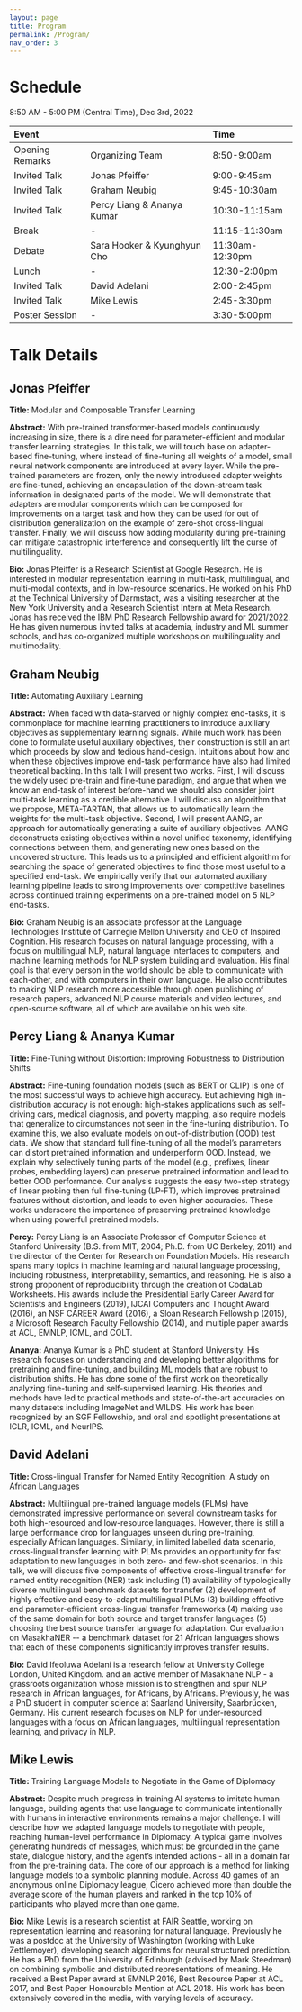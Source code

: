 ```yaml
---
layout: page
title: Program
permalink: /Program/
nav_order: 3
---
```


# Schedule

8:50 AM - 5:00 PM (Central Time), Dec 3rd, 2022

| Event | | Time |
| :--- | --- | :--- |
| Opening Remarks | Organizing Team | 8:50-9:00am |
| Invited Talk | Jonas Pfeiffer | 9:00-9:45am |
| Invited Talk | Graham Neubig | 9:45-10:30am |
| Invited Talk | Percy Liang & Ananya Kumar | 10:30-11:15am |
| Break | - | 11:15-11:30am |
| Debate | Sara Hooker & Kyunghyun Cho | 11:30am-12:30pm |
| Lunch | - | 12:30-2:00pm |
| Invited Talk | David Adelani | 2:00-2:45pm |
| Invited Talk | Mike Lewis | 2:45-3:30pm |
| Poster Session | - | 3:30-5:00pm |

# Talk Details

## Jonas Pfeiffer

**Title:** Modular and Composable Transfer Learning

**Abstract:** With pre-trained transformer-based models continuously increasing in size, there is a dire need for parameter-efficient and modular transfer learning strategies. In this talk, we will touch base on adapter-based fine-tuning, where instead of fine-tuning all weights of a model, small neural network components are introduced at every layer. While the pre-trained parameters are frozen, only the newly introduced adapter weights are fine-tuned, achieving an encapsulation of the down-stream task information in designated parts of the model. We will demonstrate that adapters are modular components which can be composed for improvements on a target task and how they can be used for out of distribution generalization on the example of zero-shot cross-lingual transfer. Finally, we will discuss how adding modularity during pre-training can mitigate catastrophic interference and consequently lift the curse of multilinguality.

**Bio:** Jonas Pfeiffer is a Research Scientist at Google Research. He is interested in modular representation learning in multi-task, multilingual, and multi-modal contexts, and in low-resource scenarios. He worked on his PhD at the Technical University of Darmstadt,  was a visiting researcher at the New York University and a Research Scientist Intern at Meta Research. Jonas has received the IBM PhD Research Fellowship award for 2021/2022. He has given numerous invited talks at academia, industry and ML summer schools, and has co-organized multiple workshops on multilinguality and multimodality.

## Graham Neubig

**Title:** Automating Auxiliary Learning

**Abstract:** When faced with data-starved or highly complex end-tasks, it is commonplace for machine learning practitioners to introduce auxiliary objectives as supplementary learning signals. While much work has been done to formulate useful auxiliary objectives, their construction is still an art which proceeds by slow and tedious hand-design. Intuitions about how and when these objectives improve end-task performance have also had limited theoretical backing. In this talk I will present two works. First, I will discuss the widely used pre-train and fine-tune paradigm, and argue that when we know an end-task of interest before-hand we should also consider joint multi-task learning as a credible alternative. I will discuss an algorithm that we propose, META-TARTAN, that allows us to automatically learn the weights for the multi-task objective. Second, I will present AANG, an approach for automatically generating a suite of auxiliary objectives. AANG deconstructs existing objectives within a novel unified taxonomy, identifying connections between them, and generating new ones based on the uncovered structure. This leads us to a principled and efficient algorithm for searching the space of generated objectives to find those most useful to a specified end-task. We empirically verify that our automated auxiliary learning pipeline leads to strong improvements over competitive baselines across continued training experiments on a pre-trained model on 5 NLP end-tasks.

**Bio:** Graham Neubig is an associate professor at the Language Technologies Institute of Carnegie Mellon University and CEO of Inspired Cognition. His research focuses on natural language processing, with a focus on multilingual NLP, natural language interfaces to computers, and machine learning methods for NLP system building and evaluation. His final goal is that every person in the world should be able to communicate with each-other, and with computers in their own language. He also contributes to making NLP research more accessible through open publishing of research papers, advanced NLP course materials and video lectures, and open-source software, all of which are available on his web site.

## Percy Liang & Ananya Kumar

**Title:** Fine-Tuning without Distortion: Improving Robustness to Distribution Shifts

**Abstract:** Fine-tuning foundation models (such as BERT or CLIP) is one of the most successful ways to achieve high accuracy. But achieving high in-distribution accuracy is not enough: high-stakes applications such as self-driving cars, medical diagnosis, and poverty mapping, also require models that generalize to circumstances not seen in the fine-tuning distribution. To examine this, we also evaluate models on out-of-distribution (OOD) test data. We show that standard full fine-tuning of all the model’s parameters can distort pretrained information and underperform OOD. Instead, we explain why selectively tuning parts of the model (e.g., prefixes, linear probes, embedding layers) can preserve pretrained information and lead to better OOD performance. Our analysis suggests the easy two-step strategy of linear probing then full fine-tuning (LP-FT), which improves pretrained features without distortion, and leads to even higher accuracies. These works underscore the importance of preserving pretrained knowledge when using powerful pretrained models.

**Percy:** Percy Liang is an Associate Professor of Computer Science at Stanford University (B.S. from MIT, 2004; Ph.D. from UC Berkeley, 2011) and the director of the Center for Research on Foundation Models.  His research spans many topics in machine learning and natural language processing, including robustness, interpretability, semantics, and reasoning.  He is also a strong proponent of reproducibility through the creation of CodaLab Worksheets.  His awards include the Presidential Early Career Award for Scientists and Engineers (2019), IJCAI Computers and Thought Award (2016), an NSF CAREER Award (2016), a Sloan Research Fellowship (2015), a Microsoft Research Faculty Fellowship (2014), and multiple paper awards at ACL, EMNLP, ICML, and COLT.

**Ananya:** Ananya Kumar is a PhD student at Stanford University. His research focuses on understanding and developing better algorithms for pretraining and fine-tuning, and building ML models that are robust to distribution shifts. He has done some of the first work on theoretically analyzing fine-tuning and self-supervised learning. His theories and methods have led to practical methods and state-of-the-art accuracies on many datasets including ImageNet and WILDS. His work has been recognized by an SGF Fellowship, and oral and spotlight presentations at ICLR, ICML, and NeurIPS.

## David Adelani

**Title:** Cross-lingual Transfer for Named Entity Recognition: A study on African Languages

**Abstract:** Multilingual pre-trained language models (PLMs) have demonstrated impressive performance on several downstream tasks for both high-resourced and low-resource languages. However, there is still a large performance drop for languages unseen during pre-training, especially African languages. Similarly, in limited labelled data scenario, cross-lingual transfer learning with PLMs provides an opportunity for fast adaptation to new languages in both zero- and few-shot scenarios. In this talk, we will discuss five components of effective cross-lingual transfer for named entity recognition (NER) task including (1) availability of typologically diverse multilingual benchmark datasets for transfer (2) development of highly effective and easy-to-adapt multilingual PLMs (3) building effective and parameter-efficient cross-lingual transfer frameworks (4) making use of the same domain for both source and target transfer languages (5) choosing the best source transfer language for adaptation. Our evaluation on MasakhaNER -- a benchmark dataset for 21 African languages shows that each of these components significantly improves transfer results.

**Bio:** David Ifeoluwa Adelani is a research fellow at University College London, United Kingdom. and an active member of Masakhane NLP - a grassroots organization whose mission is to strengthen and spur NLP research in African languages, for Africans, by Africans. Previously, he was a PhD student in computer science at Saarland University, Saarbrücken, Germany. His current research focuses on NLP for under-resourced languages with a focus on African languages, multilingual representation learning, and privacy in NLP.

## Mike Lewis

**Title:** Training Language Models to Negotiate in the Game of Diplomacy

**Abstract:** Despite much progress in training AI systems to imitate human language, building agents that use language to communicate intentionally with humans in interactive environments remains a major challenge. I will describe how we adapted language models to negotiate with people, reaching human-level performance in Diplomacy. A typical game involves generating hundreds of messages, which must be grounded in the game state, dialogue history, and the agent’s intended actions - all in a domain far from the pre-training data. The core of our approach is a method for linking language models to a symbolic planning module. Across 40 games of an anonymous online Diplomacy league, Cicero achieved more than double the average score of the human players and ranked in the top 10% of participants who played more than one game.

**Bio:** Mike Lewis is a research scientist at FAIR Seattle, working on representation learning and reasoning for natural language. Previously he was a postdoc at the University of Washington (working with Luke Zettlemoyer), developing search algorithms for neural structured prediction. He has a PhD from the University of Edinburgh (advised by Mark Steedman) on combining symbolic and distributed representations of meaning. He received a Best Paper award at EMNLP 2016, Best Resource Paper at ACL 2017, and Best Paper Honourable Mention at ACL 2018. His work has been extensively covered in the media, with varying levels of accuracy.
